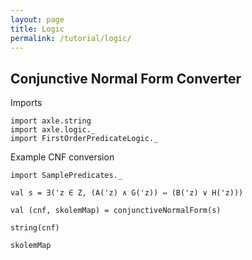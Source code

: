```yaml
---
layout: page
title: Logic
permalink: /tutorial/logic/
---
```


Conjunctive Normal Form Converter
---------------------------------

Imports

```tut:silent
import axle.string
import axle.logic._
import FirstOrderPredicateLogic._
```

Example CNF conversion

```tut:book
import SamplePredicates._

val s = ∃('z ∈ Z, (A('z) ∧ G('z)) ⇔ (B('z) ∨ H('z)))

val (cnf, skolemMap) = conjunctiveNormalForm(s)
```

```tut:book
string(cnf)

skolemMap
```
